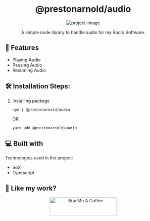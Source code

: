 <h1 align="center" id="title">@prestonarnold/audio</h1>

<p align="center">
  <img src="https://socialify.git.ci/prestonarnold0/audio/image?font=Jost&amp;language=1&amp;name=1&amp;owner=1&amp;pattern=Charlie%20Brown&amp;theme=Dark" alt="project-image">
</p>

<p align="center" id="description">A simple node library to handle audio for my Radio Software.</p>

## 🧐 Features

- Playing Audio
- Pausing Audio
- Resuming Audio

## 🛠️ Installation Steps:

1. Installing package
    ```
    npm i @prestonarnold/audio
    ```
    OR
    ```
    yarn add @prestonarnold/audio
    ```


## 💻 Built with

Technologies used in the project:

- SoX
- Typescript

## 💖 Like my work?

<p align="center">
  <a href="https://www.buymeacoffee.com/prestonarnold" target="_blank">
    <img src="https://cdn.buymeacoffee.com/buttons/v2/default-yellow.png" alt="Buy Me A Coffee" style="height: 60px !important;width: 217px !important;">
  </a>
</p>
